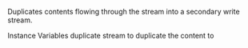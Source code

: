 Duplicates contents flowing through the stream into a secondary write stream.

Instance Variables
	duplicate	<WriteStream> stream to duplicate the content to

